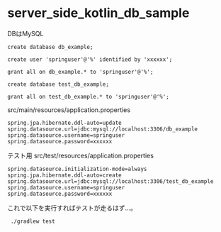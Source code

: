 # server_side_kotlin_db_sample

DBはMySQL

```
create database db_example;

create user 'springuser'@'%' identified by 'xxxxxx';

grant all on db_example.* to 'springuser'@'%';

create database test_db_example;

grant all on test_db_example.* to 'springuser'@'%';

```

src/main/resources/application.properties

```
spring.jpa.hibernate.ddl-auto=update
spring.datasource.url=jdbc:mysql://localhost:3306/db_example
spring.datasource.username=springuser
spring.datasource.password=xxxxxx
```


テスト用
src/test/resources/application.properties

```
spring.datasource.initialization-mode=always
spring.jpa.hibernate.ddl-auto=create
spring.datasource.url=jdbc:mysql://localhost:3306/test_db_example
spring.datasource.username=springuser
spring.datasource.password=xxxxxx
```


これで以下を実行すればテストが走るはず…。

` ./gradlew test`
